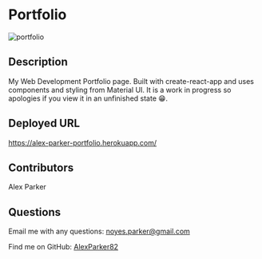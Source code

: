 # Portfolio

![portfolio](https://user-images.githubusercontent.com/82096138/151716456-b14691ae-edef-453f-a733-56dc4c981415.png)

## Description
My Web Development Portfolio page.  Built with create-react-app and uses components and styling from Material UI.  It is a work in progress so apologies if you view it in an unfinished state 😁.

## Deployed URL
https://alex-parker-portfolio.herokuapp.com/

## Contributors
Alex Parker

## Questions

Email me with any questions: noyes.parker@gmail.com

Find me on GitHub: [AlexParker82](https://github.com/AlexParker82)
